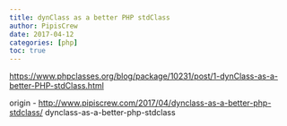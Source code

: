 ```yaml
---
title: dynClass as a better PHP stdClass
author: PipisCrew
date: 2017-04-12
categories: [php]
toc: true
---
```


https://www.phpclasses.org/blog/package/10231/post/1-dynClass-as-a-better-PHP-stdClass.html

origin - http://www.pipiscrew.com/2017/04/dynclass-as-a-better-php-stdclass/ dynclass-as-a-better-php-stdclass